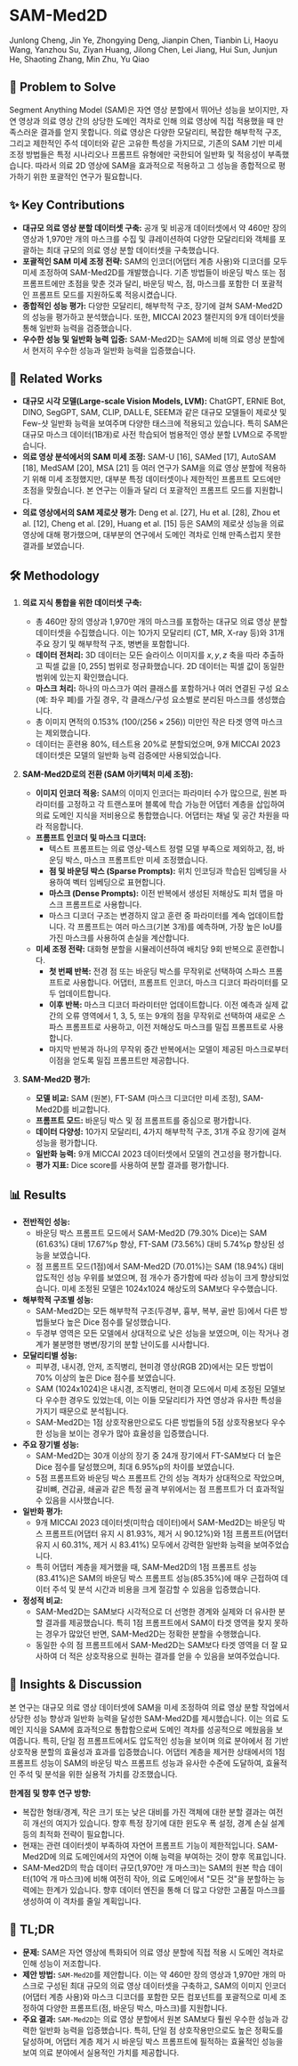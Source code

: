 # SAM-Med2D
Junlong Cheng, Jin Ye, Zhongying Deng, Jianpin Chen, Tianbin Li, Haoyu Wang, Yanzhou Su, Ziyan Huang, Jilong Chen, Lei Jiang, Hui Sun, Junjun He, Shaoting Zhang, Min Zhu, Yu Qiao

## 🧩 Problem to Solve
Segment Anything Model (SAM)은 자연 영상 분할에서 뛰어난 성능을 보이지만, 자연 영상과 의료 영상 간의 상당한 도메인 격차로 인해 의료 영상에 직접 적용했을 때 만족스러운 결과를 얻지 못합니다. 의료 영상은 다양한 모달리티, 복잡한 해부학적 구조, 그리고 제한적인 주석 데이터와 같은 고유한 특성을 가지므로, 기존의 SAM 기반 미세 조정 방법들은 특정 시나리오나 프롬프트 유형에만 국한되어 일반화 및 적응성이 부족했습니다. 따라서 의료 2D 영상에 SAM을 효과적으로 적용하고 그 성능을 종합적으로 평가하기 위한 포괄적인 연구가 필요합니다.

## ✨ Key Contributions
*   **대규모 의료 영상 분할 데이터셋 구축:** 공개 및 비공개 데이터셋에서 약 460만 장의 영상과 1,970만 개의 마스크를 수집 및 큐레이션하여 다양한 모달리티와 객체를 포괄하는 최대 규모의 의료 영상 분할 데이터셋을 구축했습니다.
*   **포괄적인 SAM 미세 조정 전략:** SAM의 인코더(어댑터 계층 사용)와 디코더를 모두 미세 조정하여 SAM-Med2D를 개발했습니다. 기존 방법들이 바운딩 박스 또는 점 프롬프트에만 초점을 맞춘 것과 달리, 바운딩 박스, 점, 마스크를 포함한 더 포괄적인 프롬프트 모드를 지원하도록 적응시켰습니다.
*   **종합적인 성능 평가:** 다양한 모달리티, 해부학적 구조, 장기에 걸쳐 SAM-Med2D의 성능을 평가하고 분석했습니다. 또한, MICCAI 2023 챌린지의 9개 데이터셋을 통해 일반화 능력을 검증했습니다.
*   **우수한 성능 및 일반화 능력 입증:** SAM-Med2D는 SAM에 비해 의료 영상 분할에서 현저히 우수한 성능과 일반화 능력을 입증했습니다.

## 📎 Related Works
*   **대규모 시각 모델(Large-scale Vision Models, LVM):** ChatGPT, ERNIE Bot, DINO, SegGPT, SAM, CLIP, DALL·E, SEEM과 같은 대규모 모델들이 제로샷 및 Few-샷 일반화 능력을 보여주며 다양한 태스크에 적용되고 있습니다. 특히 SAM은 대규모 마스크 데이터(1B개)로 사전 학습되어 범용적인 영상 분할 LVM으로 주목받습니다.
*   **의료 영상 분석에서의 SAM 미세 조정:** SAM-U [16], SAMed [17], AutoSAM [18], MedSAM [20], MSA [21] 등 여러 연구가 SAM을 의료 영상 분할에 적용하기 위해 미세 조정했지만, 대부분 특정 데이터셋이나 제한적인 프롬프트 모드에만 초점을 맞췄습니다. 본 연구는 이들과 달리 더 포괄적인 프롬프트 모드를 지원합니다.
*   **의료 영상에서의 SAM 제로샷 평가:** Deng et al. [27], Hu et al. [28], Zhou et al. [12], Cheng et al. [29], Huang et al. [15] 등은 SAM의 제로샷 성능을 의료 영상에 대해 평가했으며, 대부분의 연구에서 도메인 격차로 인해 만족스럽지 못한 결과를 보였습니다.

## 🛠️ Methodology
1.  **의료 지식 통합을 위한 데이터셋 구축:**
    *   총 460만 장의 영상과 1,970만 개의 마스크를 포함하는 대규모 의료 영상 분할 데이터셋을 수집했습니다. 이는 10가지 모달리티 (CT, MR, X-ray 등)와 31개 주요 장기 및 해부학적 구조, 병변을 포함합니다.
    *   **데이터 전처리:** 3D 데이터는 모든 슬라이스 이미지를 $x, y, z$ 축을 따라 추출하고 픽셀 값을 $[0, 255]$ 범위로 정규화했습니다. 2D 데이터는 픽셀 값이 동일한 범위에 있는지 확인했습니다.
    *   **마스크 처리:** 하나의 마스크가 여러 클래스를 포함하거나 여러 연결된 구성 요소(예: 좌우 폐)를 가질 경우, 각 클래스/구성 요소별로 분리된 마스크를 생성했습니다.
    *   총 이미지 면적의 0.153% ($100 / (256 \times 256)$) 미만인 작은 타겟 영역 마스크는 제외했습니다.
    *   데이터는 훈련용 80%, 테스트용 20%로 분할되었으며, 9개 MICCAI 2023 데이터셋은 모델의 일반화 능력 검증에만 사용되었습니다.

2.  **SAM-Med2D로의 전환 (SAM 아키텍처 미세 조정):**
    *   **이미지 인코더 적응:** SAM의 이미지 인코더는 파라미터 수가 많으므로, 원본 파라미터를 고정하고 각 트랜스포머 블록에 학습 가능한 어댑터 계층을 삽입하여 의료 도메인 지식을 저비용으로 통합했습니다. 어댑터는 채널 및 공간 차원을 따라 적응합니다.
    *   **프롬프트 인코더 및 마스크 디코더:**
        *   텍스트 프롬프트는 의료 영상-텍스트 정렬 모델 부족으로 제외하고, 점, 바운딩 박스, 마스크 프롬프트만 미세 조정했습니다.
        *   **점 및 바운딩 박스 (Sparse Prompts):** 위치 인코딩과 학습된 임베딩을 사용하여 벡터 임베딩으로 표현합니다.
        *   **마스크 (Dense Prompts):** 이전 반복에서 생성된 저해상도 피처 맵을 마스크 프롬프트로 사용합니다.
        *   마스크 디코더 구조는 변경하지 않고 훈련 중 파라미터를 계속 업데이트합니다. 각 프롬프트는 여러 마스크(기본 3개)를 예측하며, 가장 높은 IoU를 가진 마스크를 사용하여 손실을 계산합니다.
    *   **미세 조정 전략:** 대화형 분할을 시뮬레이션하여 배치당 9회 반복으로 훈련합니다.
        *   **첫 번째 반복:** 전경 점 또는 바운딩 박스를 무작위로 선택하여 스파스 프롬프트로 사용합니다. 어댑터, 프롬프트 인코더, 마스크 디코더 파라미터를 모두 업데이트합니다.
        *   **이후 반복:** 마스크 디코더 파라미터만 업데이트합니다. 이전 예측과 실제 값 간의 오류 영역에서 1, 3, 5, 또는 9개의 점을 무작위로 선택하여 새로운 스파스 프롬프트로 사용하고, 이전 저해상도 마스크를 밀집 프롬프트로 사용합니다.
        *   마지막 반복과 하나의 무작위 중간 반복에서는 모델이 제공된 마스크로부터 이점을 얻도록 밀집 프롬프트만 제공합니다.

3.  **SAM-Med2D 평가:**
    *   **모델 비교:** SAM (원본), FT-SAM (마스크 디코더만 미세 조정), SAM-Med2D를 비교합니다.
    *   **프롬프트 모드:** 바운딩 박스 및 점 프롬프트를 중심으로 평가합니다.
    *   **데이터 다양성:** 10가지 모달리티, 4가지 해부학적 구조, 31개 주요 장기에 걸쳐 성능을 평가합니다.
    *   **일반화 능력:** 9개 MICCAI 2023 데이터셋에서 모델의 견고성을 평가합니다.
    *   **평가 지표:** Dice score를 사용하여 분할 결과를 평가합니다.

## 📊 Results
*   **전반적인 성능:**
    *   바운딩 박스 프롬프트 모드에서 SAM-Med2D (79.30% Dice)는 SAM (61.63%) 대비 17.67%p 향상, FT-SAM (73.56%) 대비 5.74%p 향상된 성능을 보였습니다.
    *   점 프롬프트 모드(1점)에서 SAM-Med2D (70.01%)는 SAM (18.94%) 대비 압도적인 성능 우위를 보였으며, 점 개수가 증가함에 따라 성능이 크게 향상되었습니다. 미세 조정된 모델은 1024x1024 해상도의 SAM보다 우수했습니다.
*   **해부학적 구조별 성능:**
    *   SAM-Med2D는 모든 해부학적 구조(두경부, 흉부, 복부, 골반 등)에서 다른 방법들보다 높은 Dice 점수를 달성했습니다.
    *   두경부 영역은 모든 모델에서 상대적으로 낮은 성능을 보였으며, 이는 작거나 경계가 불분명한 병변/장기의 분할 난이도를 시사합니다.
*   **모달리티별 성능:**
    *   피부경, 내시경, 안저, 조직병리, 현미경 영상(RGB 2D)에서는 모든 방법이 70% 이상의 높은 Dice 점수를 보였습니다.
    *   SAM (1024x1024)은 내시경, 조직병리, 현미경 모드에서 미세 조정된 모델보다 우수한 경우도 있었는데, 이는 이들 모달리티가 자연 영상과 유사한 특성을 가지기 때문으로 분석됩니다.
    *   SAM-Med2D는 1점 상호작용만으로도 다른 방법들의 5점 상호작용보다 우수한 성능을 보이는 경우가 많아 효율성을 입증했습니다.
*   **주요 장기별 성능:**
    *   SAM-Med2D는 30개 이상의 장기 중 24개 장기에서 FT-SAM보다 더 높은 Dice 점수를 달성했으며, 최대 6.95%p의 차이를 보였습니다.
    *   5점 프롬프트와 바운딩 박스 프롬프트 간의 성능 격차가 상대적으로 작았으며, 갈비뼈, 견갑골, 쇄골과 같은 특정 골격 부위에서는 점 프롬프트가 더 효과적일 수 있음을 시사했습니다.
*   **일반화 평가:**
    *   9개 MICCAI 2023 데이터셋(미학습 데이터)에서 SAM-Med2D는 바운딩 박스 프롬프트(어댑터 유지 시 81.93%, 제거 시 90.12%)와 1점 프롬프트(어댑터 유지 시 60.31%, 제거 시 83.41%) 모두에서 강력한 일반화 능력을 보여주었습니다.
    *   특히 어댑터 계층을 제거했을 때, SAM-Med2D의 1점 프롬프트 성능(83.41%)은 SAM의 바운딩 박스 프롬프트 성능(85.35%)에 매우 근접하여 데이터 주석 및 분석 시간과 비용을 크게 절감할 수 있음을 입증했습니다.
*   **정성적 비교:**
    *   SAM-Med2D는 SAM보다 시각적으로 더 선명한 경계와 실제와 더 유사한 분할 결과를 제공했습니다. 특히 1점 프롬프트에서 SAM이 타겟 영역을 찾지 못하는 경우가 많았던 반면, SAM-Med2D는 정확한 분할을 수행했습니다.
    *   동일한 수의 점 프롬프트에서 SAM-Med2D는 SAM보다 타겟 영역을 더 잘 묘사하여 더 적은 상호작용으로 원하는 결과를 얻을 수 있음을 보여주었습니다.

## 🧠 Insights & Discussion
본 연구는 대규모 의료 영상 데이터셋에 SAM을 미세 조정하여 의료 영상 분할 작업에서 상당한 성능 향상과 일반화 능력을 달성한 SAM-Med2D를 제시했습니다. 이는 의료 도메인 지식을 SAM에 효과적으로 통합함으로써 도메인 격차를 성공적으로 메웠음을 보여줍니다. 특히, 단일 점 프롬프트에서도 압도적인 성능을 보이며 의료 분야에서 점 기반 상호작용 분할의 효율성과 효과를 입증했습니다. 어댑터 계층을 제거한 상태에서의 1점 프롬프트 성능이 SAM의 바운딩 박스 프롬프트 성능과 유사한 수준에 도달하여, 효율적인 주석 및 분석을 위한 실용적 가치를 강조했습니다.

**한계점 및 향후 연구 방향:**
*   복잡한 형태/경계, 작은 크기 또는 낮은 대비를 가진 객체에 대한 분할 결과는 여전히 개선의 여지가 있습니다. 향후 특정 장기에 대한 윈도우 폭 설정, 경계 손실 설계 등의 최적화 전략이 필요합니다.
*   현재는 관련 데이터셋이 부족하여 자연어 프롬프트 기능이 제한적입니다. SAM-Med2D에 의료 도메인에서의 자연어 이해 능력을 부여하는 것이 향후 목표입니다.
*   SAM-Med2D의 학습 데이터 규모(1,970만 개 마스크)는 SAM의 원본 학습 데이터(10억 개 마스크)에 비해 여전히 작아, 의료 도메인에서 "모든 것"을 분할하는 능력에는 한계가 있습니다. 향후 데이터 엔진을 통해 더 많고 다양한 고품질 마스크를 생성하여 이 격차를 줄일 계획입니다.

## 📌 TL;DR
*   **문제:** SAM은 자연 영상에 특화되어 의료 영상 분할에 직접 적용 시 도메인 격차로 인해 성능이 저조합니다.
*   **제안 방법:** `SAM-Med2D`를 제안합니다. 이는 약 460만 장의 영상과 1,970만 개의 마스크로 구성된 최대 규모의 의료 영상 데이터셋을 구축하고, SAM의 이미지 인코더(어댑터 계층 사용)와 마스크 디코더를 포함한 모든 컴포넌트를 포괄적으로 미세 조정하여 다양한 프롬프트(점, 바운딩 박스, 마스크)를 지원합니다.
*   **주요 결과:** `SAM-Med2D`는 의료 영상 분할에서 원본 SAM보다 훨씬 우수한 성능과 강력한 일반화 능력을 입증했습니다. 특히, 단일 점 상호작용만으로도 높은 정확도를 달성하며, 어댑터 계층 제거 시 바운딩 박스 프롬프트에 필적하는 효율적인 성능을 보여 의료 분야에서 실용적인 가치를 제공합니다.